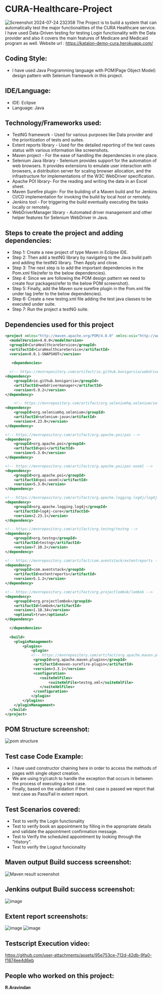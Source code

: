 # CURA-Healthcare-Project
![Screenshot 2024-07-24 232358](https://github.com/user-attachments/assets/4420a5ec-e253-4ee8-8924-969d04fe9cb1)
The Project is to build a system that can automatically test the major functionalities of the CURA Healthcare service. I have used Data-Driven testing for testing Login functionality with the Data provider and also it covers the main features of Medicare and Medicaid program as well.
Website url : https://katalon-demo-cura.herokuapp.com/

## Coding Style:
* I have used Java Programming language with POM(Page Object Model) design pattern with Selenium framework in this project.

## IDE/Language:
* IDE: Eclipse
* Language: Java

 ## Technology/Frameworks used:
* TestNG framework - Used for various purposes like Data provider and the prioritization of tests and suites.
* Extent reports library - Used for the detailed reporting of the test cases status with various information like screenshots.
* Maven project - For the ease of handling the dependencies in one place.
* Selenium Java library - Selenium provides support for the automation of web browsers. It provides extensions to emulate user interaction with browsers, a distribution server for scaling browser allocation, and the infrastructure for implementations of the W3C WebDriver specification.
* Apache POI library- For the reading and writing the data in an Excel sheet.
* Maven Surefire plugin- For the building of a Maven build and for Jenkins CI/CD implementation for invoking the build by local host or remotely.
* Jenkins tool - For triggering the build eventually executing the tasks locally or remotely.
* WebDriverManager library - Automated driver management and other helper features for Selenium WebDriver in Java.

## Steps to create the project and adding dependencies:
* Step 1: Create a new project of type Maven in Eclipse IDE.
* Step 2: Then add a testNG library by navigating to the Java build path and adding the testNG library. Then Apply and close.
* Step 3: The next step is to add the important dependencies in the Pom.xml file(refer to the below dependencies).
* Step 4: Since we are following the POM design pattern we need to create four packages(refer to the below POM screenshot).
* Step 5: Finally, add the Maven sure surefire plugin in the Pom.xml file under tag (refer to the below dependencies).
* Step 6: Create a new testng.xml file adding the test java classes to be executed under suite.
* Step 7: Run the project a testNG suite.

## Dependencies used for this project 

``` xml
<project xmlns="http://maven.apache.org/POM/4.0.0" xmlns:xsi="http://www.w3.org/2001/XMLSchema-instance" xsi:schemaLocation="http://maven.apache.org/POM/4.0.0 https://maven.apache.org/xsd/maven-4.0.0.xsd">
  <modelVersion>4.0.0</modelVersion>
  <groupId>CuraHealthcareService</groupId>
  <artifactId>CuraHealthcareService</artifactId>
  <version>0.0.1-SNAPSHOT</version>
 
   <dependencies>

  <!-- https://mvnrepository.com/artifact/io.github.bonigarcia/webdrivermanager -->
<dependency>
    <groupId>io.github.bonigarcia</groupId>
    <artifactId>webdrivermanager</artifactId>
    <version>5.9.2</version>
</dependency>

	<!-- https://mvnrepository.com/artifact/org.seleniumhq.selenium/selenium-java -->
<dependency>
    <groupId>org.seleniumhq.selenium</groupId>
    <artifactId>selenium-java</artifactId>
    <version>4.23.0</version>
</dependency>

<!-- https://mvnrepository.com/artifact/org.apache.poi/poi -->
<dependency>
    <groupId>org.apache.poi</groupId>
    <artifactId>poi</artifactId>
    <version>5.3.0</version>
</dependency>

<!-- https://mvnrepository.com/artifact/org.apache.poi/poi-ooxml -->
<dependency>
    <groupId>org.apache.poi</groupId>
    <artifactId>poi-ooxml</artifactId>
    <version>5.3.0</version>
</dependency>

<!-- https://mvnrepository.com/artifact/org.apache.logging.log4j/log4j-core -->
<dependency>
    <groupId>org.apache.logging.log4j</groupId>
    <artifactId>log4j-core</artifactId>
    <version>2.23.1</version>
</dependency>

<!-- https://mvnrepository.com/artifact/org.testng/testng -->
<dependency>
    <groupId>org.testng</groupId>
    <artifactId>testng</artifactId>
    <version>7.10.2</version>
</dependency>

<!-- https://mvnrepository.com/artifact/com.aventstack/extentreports -->
<dependency>
    <groupId>com.aventstack</groupId>
    <artifactId>extentreports</artifactId>
    <version>5.1.2</version>
</dependency>

<!-- https://mvnrepository.com/artifact/org.projectlombok/lombok -->
<dependency>
    <groupId>org.projectlombok</groupId>
    <artifactId>lombok</artifactId>
    <version>1.18.34</version>
    <optional>true</optional>
</dependency>

  </dependencies>
  
  <build>
	<pluginManagement>
		<plugins>
			<plugin>
			<!-- https://mvnrepository.com/artifact/org.apache.maven.plugins/maven-surefire-plugin -->
             <groupId>org.apache.maven.plugins</groupId>
             <artifactId>maven-surefire-plugin</artifactId>
             <version>3.3.1</version>
             <configuration>
				<suiteXmlFiles>
					<suiteXmlFile>testng.xml</suiteXmlFile>
				</suiteXmlFiles>
			 </configuration>
			</plugin>
		</plugins>
	</pluginManagement>
  </build>
</project>
```

## POM Structure screenshot:
![pom structure](https://github.com/user-attachments/assets/a8b8b405-76e0-4e8d-b6f2-0c4d38b6a38a)

## Test case Code Example:
* I have used constructor chaining here in order to access the methods of pages with single object creation.
* We are using try/catch to handle the exception that occurs in between the process of executing a test case.
* Finally, based on the validation if the test case is passed we report that test case as Pass/Fail in extent report.

## Test Scenarios covered:
* Test to verify the Login functionality
* Test to verify book an appointment by filling in the appropriate details and validate the appointment confirmation message.
* Test to Verify the scheduled appointment by looking through the "History".
* Test to verify the Logout funcionality

## Maven output Build success screenshot:
![Maven result screenshot](https://github.com/user-attachments/assets/0a19ac52-a098-4361-9383-78bed9ccb779)

## Jenkins output Build success screenshot:
![image](https://github.com/user-attachments/assets/21d1e3d8-1f11-406c-b0f3-b17ee531b9de)

## Extent report screenshots:
![image](https://github.com/user-attachments/assets/d1d00f8c-e29f-4957-b048-ddc4028a64ea)
![image](https://github.com/user-attachments/assets/35125323-b3cf-47a0-8630-826d6064d2a0)

## Testscript Execution video: 
https://github.com/user-attachments/assets/95e753ce-712d-42db-9fa0-f1874ee4d6eb

## People who worked on this project:
**R.Aravindan**








